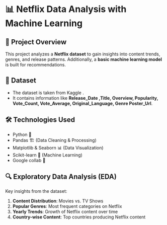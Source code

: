 # 📊 Netflix Data Analysis with Machine Learning

## 📌 Project Overview
This project analyzes a **Netflix dataset** to gain insights into content trends, genres, and release patterns. Additionally, a **basic machine learning model** is built for recommendations.

## 📂 Dataset
- The dataset is taken from Kaggle .
- It contains information like **Release_Date	,Title,	Overview,	Popularity,	Vote_Count,	Vote_Average,	Original_Language,	Genre	Poster_Url**.

## 🛠️ Technologies Used
- Python 🐍
- Pandas 🏗️ (Data Cleaning & Processing)
- Matplotlib & Seaborn 📊 (Data Visualization)
- Scikit-learn 🤖 (Machine Learning)
- Google collab 📒

## 🔍 Exploratory Data Analysis (EDA)
Key insights from the dataset:
1. **Content Distribution**: Movies vs. TV Shows
2. **Popular Genres**: Most frequent categories on Netflix
3. **Yearly Trends**: Growth of Netflix content over time
4. **Country-wise Content**: Top countries producing Netflix content

